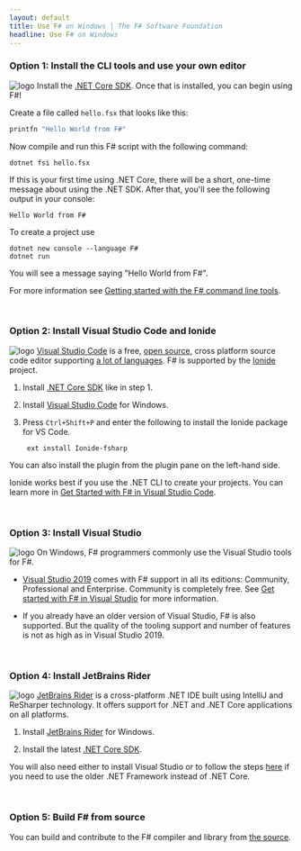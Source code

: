 ```yaml
---
layout: default
title: Use F# on Windows | The F# Software Foundation
headline: Use F# on Windows
---
```


### Option 1: Install the CLI tools and use your own editor

![logo](../../images/thumbs/dotnet.png)&nbsp;Install the [.NET Core SDK](https://dotnet.microsoft.com/download). Once that is installed, you can begin using F#!

Create a file called `hello.fsx` that looks like this:

```fsharp
printfn "Hello World from F#"
```

Now compile and run this F# script with the following command:

```
dotnet fsi hello.fsx
```

If this is your first time using .NET Core, there will be a short, one-time message about using the .NET SDK. After that, you'll see the following output in your console:

```
Hello World from F#
```

To create a project use

```
dotnet new console --language F#
dotnet run
```

You will see a message saying "Hello World from F#".

For more information see [Getting started with the F# command line tools](https://docs.microsoft.com/dotnet/fsharp/get-started/get-started-command-line).

<br />

### Option 2: Install Visual Studio Code and Ionide

![logo](../../images/thumbs/VSCode.png)&nbsp;[Visual Studio Code](https://code.visualstudio.com) is a free, [open source](https://github.com/microsoft/vscode), cross platform source code editor
supporting [a lot of languages](https://code.visualstudio.com/docs/languages/overview).
F# is supported by the [Ionide](http://ionide.io/) project.

1. Install [.NET Core SDK](https://dotnet.microsoft.com/download) like in step 1.

2. Install [Visual Studio Code](https://code.visualstudio.com/download) for Windows.

3. Press `Ctrl+Shift+P` and enter the following to install the Ionide package for VS Code.

        ext install Ionide-fsharp

You can also install the plugin from the plugin pane on the left-hand side.

Ionide works best if you use the .NET CLI to create your projects. You can learn more in [Get Started with F# in Visual Studio Code](https://docs.microsoft.com/dotnet/fsharp/get-started/get-started-vscode).

<br />

### Option 3: Install Visual Studio

![logo](../../images/thumbs/vstudio.png)&nbsp;On Windows, F# programmers commonly use the Visual Studio tools for F#.

* [Visual Studio 2019](https://www.visualstudio.com/downloads/) comes with F# support in all its editions: Community, Professional and Enterprise. Community is completely free. See [Get started with F# in Visual Studio](https://docs.microsoft.com/dotnet/fsharp/get-started/get-started-visual-studio) for more information.

* If you already have an older version of Visual Studio, F# is also supported. But the quality of the tooling support and number of features is not as high as in Visual Studio 2019.

<br />

### Option 4: Install JetBrains Rider

![logo](../../images/thumbs/rider.png)&nbsp;[JetBrains Rider](https://www.jetbrains.com/rider) is a cross-platform .NET IDE built using IntelliJ and ReSharper technology. It offers support for .NET and .NET Core applications on all platforms.

1. Install [JetBrains Rider](https://www.jetbrains.com/rider/download/) for Windows.

2. Install the latest [.NET Core SDK](https://www.microsoft.com/net/core#windowscmd).

You will also need either to install Visual Studio or to follow the steps [here](https://rider-support.jetbrains.com/hc/en-us/articles/207288089-Using-Rider-on-Windows-without-Visual-Studio-prerequisites) if you need to use the older .NET Framework instead of .NET Core.

<br />

### Option 5: Build F# from source

You can build and contribute to the F# compiler and library from [the source](https://github.com/dotnet/fsharp).
